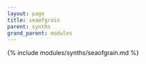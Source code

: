 ```yaml
---
layout: page
title: seaofgrain
parent: synths
grand_parent: modules
---
```


{% include modules/synths/seaofgrain.md %}
